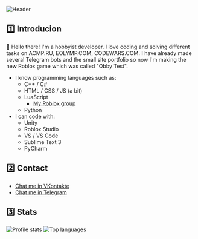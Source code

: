 
![Header](https://i.postimg.cc/2jc2PPpT/header.png)

## 1️⃣ Introducion
👋 Hello there! I'm a hobbyist developer. I love coding and solving different tasks on ACMP.RU, EOLYMP.COM, CODEWARS.COM. I have already made several Telegram bots and the small site portfolio so now I'm making the new Roblox game which was called "Obby Test". 
- I know programming languages such as:
  - C++ / C#
  - HTML / CSS / JS (a bit)
  - LuaScript
    - [My Roblox group](https://www.roblox.com/groups/15651764/ArtGames-CO#!/about)
  - Python
- I can code with:
  - Unity
  - Roblox Studio
  - VS / VS Code
  - Sublime Text 3
  - PyCharm

 
## 2️⃣ Contact
- [Chat me in VKontakte](https://vk.com/artndev)
- [Chat me in Telegram](https://t.me/artndev)

## 3️⃣ Stats
<img src="https://github-readme-stats.vercel.app/api?username=artndev&show_icons=true&theme=github_dark" alt="Profile stats" />
<img src="https://github-readme-stats.vercel.app/api/top-langs/?username=artndev&layout=compact&theme=github_dark" alt="Top languages" />

     
       





